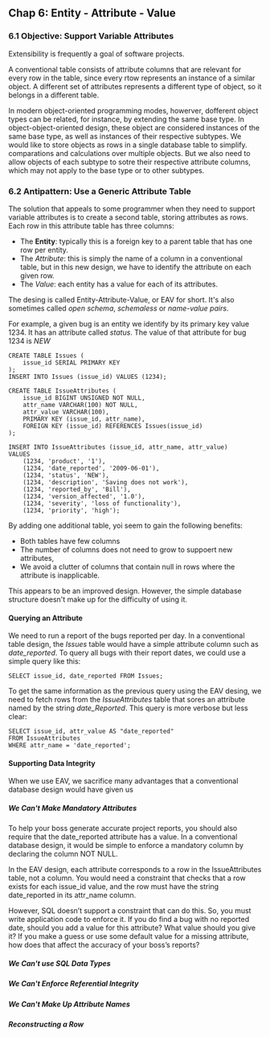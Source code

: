 ## Chap 6: Entity - Attribute - Value

### 6.1 Objective: Support Variable Attributes

Extensibility is frequently a goal of software projects. 

A conventional table consists of attribute columns that are relevant for every row in the table, since every rtow represents an instance of a similar object. A different set of attributes represents a different type of object, so it belongs in a different table.

In modern object-oriented programming modes, howerver, dofferent object types can be related, for instance, by extending the same base type. In object-object-oriented design, these object are considered instances of the same base type, as well as instances of their respective subtypes. We would like to store objects as rows in a single database table to simplify. comparations and calculations over multiple objects. But we also need to allow objects of each subtype to sotre their respective attribute columns, which may not apply to the base type or to other subtypes.

### 6.2 Antipattern: Use a Generic Attribute Table

The solution that appeals to some programmer when they need to support variable attributes is to create a second table, storing attributes as rows. Each row in this attribute table has three columns:

* The **Entity**: typically this is a foreign key to a parent table that has one row per entity.
* The *Attribute*: this is simply the name of a column in a conventional table, but in this new design, we have to identify the attribute on each given row.
* The *Value*: each entity has a value for each of its attributes.

The desing is called Entity-Attribute-Value, or EAV for short. It's also sometimes called *open schema*, *schemaless* or *name-value pairs*.

For example, a given bug is an entity we identify by its primary key value 1234. It has an attribute called *status*. The value of that attribute for bug 1234 is *NEW*

```
CREATE TABLE Issues (
	issue_id SERIAL PRIMARY KEY
);
INSERT INTO Issues (issue_id) VALUES (1234);

CREATE TABLE IssueAttributes (
	issue_id BIGINT UNSIGNED NOT NULL,
	attr_name VARCHAR(100) NOT NULL,
	attr_value VARCHAR(100),
	PRIMARY KEY (issue_id, attr_name),
	FOREIGN KEY (issue_id) REFERENCES Issues(issue_id)
);

INSERT INTO IssueAttributes (issue_id, attr_name, attr_value)
VALUES
	(1234, 'product', '1'),
	(1234, 'date_reported', '2009-06-01'),
	(1234, 'status', 'NEW'),
	(1234, 'description', 'Saving does not work'),
	(1234, 'reported_by', 'Bill'),
	(1234, 'version_affected', '1.0'),
	(1234, 'severity', 'loss of functionality'),
	(1234, 'priority', 'high');
```

By adding one additional table, yoi seem to gain the following benefits:

* Both tables have few columns
* The number of columns does not need to grow to suppoert new attributes,
* We avoid a clutter of columns that contain null in rows where the attribute is inapplicable.

This appears to be an improved design. However, the simple database structure doesn't make up for the difficulty of using it.

#### Querying an Attribute

We need to run a report of the bugs reported per day. In a conventional table design, the *Issues* table would have a simple attribute column such as *date_reported*. To query all bugs with their report dates, we could use a simple query like this:

```
SELECT issue_id, date_reported FROM Issues;
```

To get the same information as the previous query using the EAV desing, we need to fetch rows from the *IssueAttributes* table that sores an attribute named by the string *date_Reported*. This query is more verbose but less clear:

```
SELECT issue_id, attr_value AS "date_reported"
FROM IssueAttributes
WHERE attr_name = 'date_reported';
```

#### Supporting Data Integrity

When we use EAV, we sacrifice many advantages that a conventional database design would have given us

##### We Can't Make Mandatory Attributes

To help your boss generate accurate project reports, you should also require that the date_reported attribute has a value. In a conventional database design, it would be simple to enforce a mandatory column by declaring the column NOT NULL.

In the EAV design, each attribute corresponds to a row in the IssueAttributes table, not a column. You would need a constraint that checks that a row exists for each issue_id value, and the row must have the string date_reported in its attr_name column. 

However, SQL doesn’t support a constraint that can do this. So, you must write application code to enforce it. If you do find a bug with no reported date, should you add a value for this attribute? What value should you give it? If you make a guess or use some default value for a missing attribute, how does that affect the accuracy of your boss’s reports?

##### We Can't use SQL Data Types


##### We Can't Enforce Referential Integrity

##### We Can't Make Up Attribute Names

##### Reconstructing a Row


